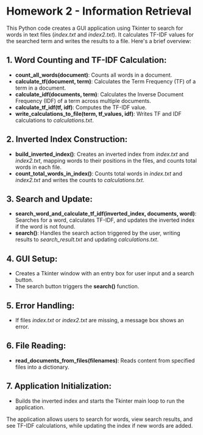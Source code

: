 # Homework 2 - Information Retrieval
This Python code creates a GUI application using Tkinter to search for words in text files (*index.txt* and *index2.txt*). It calculates TF-IDF values for the searched term and writes the results to a file. Here's a brief overview:

## 1. Word Counting and TF-IDF Calculation:
- **count_all_words(document)**: Counts all words in a document.
- **calculate_tf(document, term)**: Calculates the Term Frequency (TF) of a term in a document.
- **calculate_idf(documents, term)**: Calculates the Inverse Document Frequency (IDF) of a term across multiple documents.
- **calculate_tf_idf(tf, idf)**: Computes the TF-IDF value.
- **write_calculations_to_file(term, tf_values, idf)**: Writes TF and IDF calculations to *calculations.txt*.

## 2. Inverted Index Construction:
- **build_inverted_index()**: Creates an inverted index from *index.txt* and *index2.txt*, mapping words to their positions in the files, and counts total words in each file.
- **count_total_words_in_index()**: Counts total words in *index.txt* and *index2.txt* and writes the counts to *calculations.txt*.

## 3. Search and Update:
- **search_word_and_calculate_tf_idf(inverted_index, documents, word)**: Searches for a word, calculates TF-IDF, and updates the inverted index if the word is not found.
- **search()**: Handles the search action triggered by the user, writing results to *search_result.txt* and updating *calculations.txt*.

## 4. GUI Setup:
- Creates a Tkinter window with an entry box for user input and a search button.
- The search button triggers the **search()** function.

## 5. Error Handling:
- If files *index.txt* or *index2.txt* are missing, a message box shows an error.

## 6. File Reading:
- **read_documents_from_files(filenames)**: Reads content from specified files into a dictionary.

## 7. Application Initialization:
- Builds the inverted index and starts the Tkinter main loop to run the application.

The application allows users to search for words, view search results, and see TF-IDF calculations, while updating the index if new words are added.
